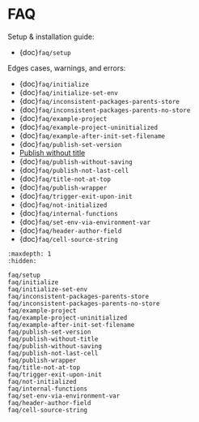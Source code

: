 # FAQ

Setup & installation guide:

- {doc}`faq/setup`

Edges cases, warnings, and errors:

- {doc}`faq/initialize`
- {doc}`faq/initialize-set-env`
- {doc}`faq/inconsistent-packages-parents-store`
- {doc}`faq/inconsistent-packages-parents-no-store`
- {doc}`faq/example-project`
- {doc}`faq/example-project-uninitialized`
- {doc}`faq/example-after-init-set-filename`
- {doc}`faq/publish-set-version`
- [Publish without title](faq/publish-without-title)
- {doc}`faq/publish-without-saving`
- {doc}`faq/publish-not-last-cell`
- {doc}`faq/title-not-at-top`
- {doc}`faq/publish-wrapper`
- {doc}`faq/trigger-exit-upon-init`
- {doc}`faq/not-initialized`
- {doc}`faq/internal-functions`
- {doc}`faq/set-env-via-environment-var`
- {doc}`faq/header-author-field`
- {doc}`faq/cell-source-string`

```{toctree}
:maxdepth: 1
:hidden:

faq/setup
faq/initialize
faq/initialize-set-env
faq/inconsistent-packages-parents-store
faq/inconsistent-packages-parents-no-store
faq/example-project
faq/example-project-uninitialized
faq/example-after-init-set-filename
faq/publish-set-version
faq/publish-without-title
faq/publish-without-saving
faq/publish-not-last-cell
faq/publish-wrapper
faq/title-not-at-top
faq/trigger-exit-upon-init
faq/not-initialized
faq/internal-functions
faq/set-env-via-environment-var
faq/header-author-field
faq/cell-source-string
```

